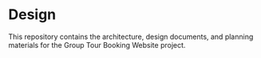 # Design
This repository contains the architecture, design documents, and planning materials for the Group Tour Booking Website project.
